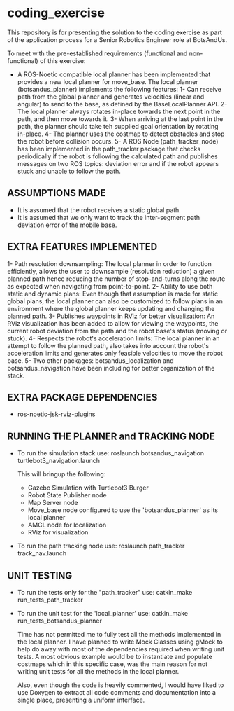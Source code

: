 # coding_exercise
This repository is for presenting the solution to the coding exercise as part of the application process for a Senior Robotics Engineer role at BotsAndUs.

To meet with the pre-established requirements (functional and non-functional) of this exercise:
  - A ROS-Noetic compatible local planner has been implemented that provides
    a new local planner for move_base. The local planner (botsandus_planner) 
    implements the following features:
      1- Can receive path from the global planner and generates velocities 
        (linear and angular) to send to the base, as defined by the BaseLocalPlanner 
        API.
      2- The local planner always rotates in-place towards the next point in the path,
        and then move towards it.
      3- When arriving at the last point in the path, the planner should take teh supplied
        goal orientation by rotating in-place.
      4- The planner uses the costmap to detect obstacles and stop the robot 
        before collision occurs.
      5- A ROS Node (path_tracker_node) has been implemented in the path_tracker package
        that checks periodically if the robot is following the calculated path and
        publishes messages on two ROS topics: deviation error and if the robot appears 
        stuck and unable to follow the path.

## ASSUMPTIONS MADE
- It is assumed that the robot receives a static global path.
- It is assumed that we only want to track the inter-segment path deviation
  error of the mobile base.

## EXTRA FEATURES IMPLEMENTED
1- Path resolution downsampling: The local planner in order to function efficiently,
    allows the user to downsample (resolution reduction) a given planned path hence 
    reducing the number of stop-and-turns along the route as expected when navigating
    from point-to-point.
2- Ability to use both static and dynamic plans: Even though that assumption is made for
    static global plans, the local planner can also be customized to follow plans in an
    environment where the global planner keeps updating and changing the planned path.
3- Publishes waypoints in RViz for better visualization: An RViz visualization has been 
    added to allow for viewing the waypoints, the current robot deviation from the path
    and the robot base's status (moving or stuck).
4- Respects the robot's acceleration limits: The local planner in an attempt to follow 
    the planned path, also takes into account the robot's acceleration limits and generates
    only feasible velocities to move the robot base.
5- Two other packages: botsandus_localization and botsandus_navigation have been including
    for better organization of the stack.
    
## EXTRA PACKAGE DEPENDENCIES
- ros-noetic-jsk-rviz-plugins

## RUNNING THE PLANNER and TRACKING NODE
- To run the simulation stack use:
  roslaunch botsandus_navigation turtlebot3_navigation.launch
  
  This will bringup the following:
    - Gazebo Simulation with Turtlebot3 Burger
    - Robot State Publisher node
    - Map Server node
    - Move_base node configured to use the 'botsandus_planner' as its local planner
    - AMCL node for localization
    - RViz for visualization

- To run the path tracking node use:
  roslaunch path_tracker track_nav.launch

## UNIT TESTING
- To run the tests only for the "path_tracker" use:
  catkin_make run_tests_path_tracker
  
- To run the unit test for the 'local_planner' use:
  catkin_make run_tests_botsandus_planner 
  
  Time has not permitted me to fully test all the methods implemented in the 
  local planner. I have planned to write Mock Classes using gMock to help do away 
  with most of the dependencies required when writing unit tests. A most obvious 
  example would be to instantiate and populate costmaps which in this specific case,
  was the main reason for not writing unit tests for all the methods in the local 
  planner.
  
  Also, even though the code is heavily commented, I would have liked to use 
  Doxygen to extract all code comments and documentation into a single place, 
  presenting a uniform interface.
